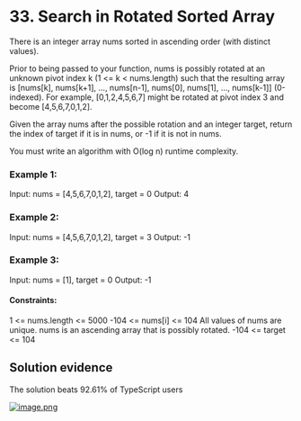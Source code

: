 # 33. Search in Rotated Sorted Array

There is an integer array nums sorted in ascending order (with distinct values).

Prior to being passed to your function, nums is possibly rotated at an unknown pivot index k (1 <= k < nums.length) such that the resulting array is [nums[k], nums[k+1], ..., nums[n-1], nums[0], nums[1], ..., nums[k-1]] (0-indexed). For example, [0,1,2,4,5,6,7] might be rotated at pivot index 3 and become [4,5,6,7,0,1,2].

Given the array nums after the possible rotation and an integer target, return the index of target if it is in nums, or -1 if it is not in nums.

You must write an algorithm with O(log n) runtime complexity.


### Example 1:

Input: nums = [4,5,6,7,0,1,2], target = 0
Output: 4


### Example 2:

Input: nums = [4,5,6,7,0,1,2], target = 3
Output: -1


### Example 3:

Input: nums = [1], target = 0
Output: -1
 

#### Constraints:

1 <= nums.length <= 5000
-104 <= nums[i] <= 104
All values of nums are unique.
nums is an ascending array that is possibly rotated.
-104 <= target <= 104

## Solution evidence

The solution beats 92.61% of TypeScript users

[![image.png](https://i.postimg.cc/MHk6LfpH/image.png)](https://postimg.cc/2bwNb6vN)